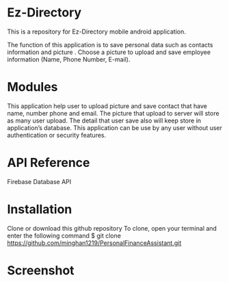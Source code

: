 # Ez-Directory
This is a repository for Ez-Directory mobile android application.

The function of this application is to save personal data such as contacts information and picture . Choose a picture to upload and save employee information (Name, Phone Number, E-mail).

# Modules
This application help user to upload picture and save contact that have name, number phone and email.
The picture that upload to server will store as many user upload.
The detail that user save also will keep store in application’s database.
This application can be use by any user without user authentication or security features.

# API Reference
Firebase Database API

# Installation
Clone or download this github repository
To clone, open your terminal and enter the following command
   $ git clone https://github.com/minghan1219/PersonalFinanceAssistant.git

# Screenshot
